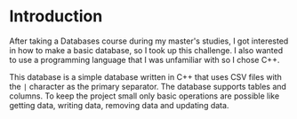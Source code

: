 # Introduction

After taking a Databases course during my master's studies, I got interested in how to make a basic database, so I took up this challenge.
I also wanted to use a programming language that I was unfamiliar with so I chose C++.

This database is a simple database written in C++ that uses CSV files with the `|` character as the primary separator. The database supports tables and columns. To keep the project small only basic operations are possible like getting data, writing data, removing data and updating data.
